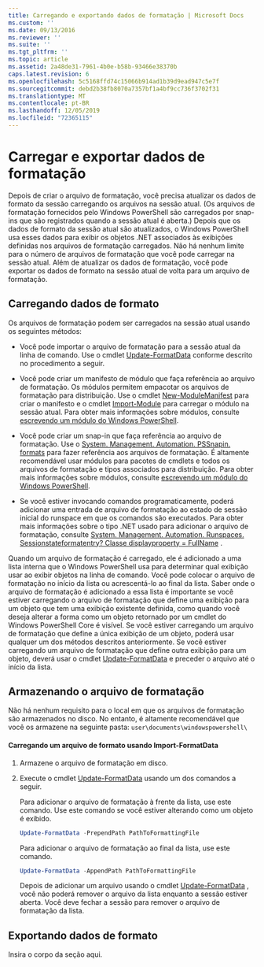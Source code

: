 ```yaml
---
title: Carregando e exportando dados de formatação | Microsoft Docs
ms.custom: ''
ms.date: 09/13/2016
ms.reviewer: ''
ms.suite: ''
ms.tgt_pltfrm: ''
ms.topic: article
ms.assetid: 2a48de31-7961-4b0e-b58b-93466e38370b
caps.latest.revision: 6
ms.openlocfilehash: 5c5168ffd74c15066b914ad1b39d9ead947c5e7f
ms.sourcegitcommit: debd2b38fb8070a7357bf1a4bf9cc736f3702f31
ms.translationtype: MT
ms.contentlocale: pt-BR
ms.lasthandoff: 12/05/2019
ms.locfileid: "72365115"
---
```

# <a name="loading-and-exporting-formatting-data"></a>Carregar e exportar dados de formatação

Depois de criar o arquivo de formatação, você precisa atualizar os dados de formato da sessão carregando os arquivos na sessão atual. (Os arquivos de formatação fornecidos pelo Windows PowerShell são carregados por snap-ins que são registrados quando a sessão atual é aberta.) Depois que os dados de formato da sessão atual são atualizados, o Windows PowerShell usa esses dados para exibir os objetos .NET associados às exibições definidas nos arquivos de formatação carregados. Não há nenhum limite para o número de arquivos de formatação que você pode carregar na sessão atual. Além de atualizar os dados de formatação, você pode exportar os dados de formato na sessão atual de volta para um arquivo de formatação.

## <a name="loading-format-data"></a>Carregando dados de formato

Os arquivos de formatação podem ser carregados na sessão atual usando os seguintes métodos:

- Você pode importar o arquivo de formatação para a sessão atual da linha de comando. Use o cmdlet [Update-FormatData](/powershell/module/Microsoft.PowerShell.Utility/Update-FormatData) conforme descrito no procedimento a seguir.

- Você pode criar um manifesto de módulo que faça referência ao arquivo de formatação. Os módulos permitem empacotar os arquivos de formatação para distribuição. Use o cmdlet [New-ModuleManifest](/powershell/module/Microsoft.PowerShell.Core/New-ModuleManifest) para criar o manifesto e o cmdlet [Import-Module](/powershell/module/Microsoft.PowerShell.Core/Import-Module) para carregar o módulo na sessão atual. Para obter mais informações sobre módulos, consulte [escrevendo um módulo do Windows PowerShell](../module/writing-a-windows-powershell-module.md).

- Você pode criar um snap-in que faça referência ao arquivo de formatação. Use o [System. Management. Automation. PSSnapin. formats](/dotnet/api/System.Management.Automation.PSSnapIn.Formats) para fazer referência aos arquivos de formatação. É altamente recomendável usar módulos para pacotes de cmdlets e todos os arquivos de formatação e tipos associados para distribuição. Para obter mais informações sobre módulos, consulte [escrevendo um módulo do Windows PowerShell](../module/writing-a-windows-powershell-module.md).

- Se você estiver invocando comandos programaticamente, poderá adicionar uma entrada de arquivo de formatação ao estado de sessão inicial do runspace em que os comandos são executados. Para obter mais informações sobre o tipo .NET usado para adicionar o arquivo de formatação, consulte [System. Management. Automation. Runspaces. Sessionstateformatentry? Classe displayproperty = FullName](/dotnet/api/System.Management.Automation.Runspaces.SessionStateFormatEntry) .

Quando um arquivo de formatação é carregado, ele é adicionado a uma lista interna que o Windows PowerShell usa para determinar qual exibição usar ao exibir objetos na linha de comando. Você pode colocar o arquivo de formatação no início da lista ou acrescentá-lo ao final da lista. Saber onde o arquivo de formatação é adicionado a essa lista é importante se você estiver carregando o arquivo de formatação que define uma exibição para um objeto que tem uma exibição existente definida, como quando você deseja alterar a forma como um objeto retornado por um cmdlet do Windows PowerShell Core é  visível. Se você estiver carregando um arquivo de formatação que define a única exibição de um objeto, poderá usar qualquer um dos métodos descritos anteriormente.  Se você estiver carregando um arquivo de formatação que define outra exibição para um objeto, deverá usar o cmdlet [Update-FormatData](/powershell/module/Microsoft.PowerShell.Utility/Update-FormatData) e preceder o arquivo até o início da lista.

## <a name="storing-your-formatting-file"></a>Armazenando o arquivo de formatação

Não há nenhum requisito para o local em que os arquivos de formatação são armazenados no disco. No entanto, é altamente recomendável que você os armazene na seguinte pasta: `user\documents\windowspowershell\`

#### <a name="loading-a-format-file-using-import-formatdata"></a>Carregando um arquivo de formato usando Import-FormatData

1. Armazene o arquivo de formatação em disco.

2. Execute o cmdlet [Update-FormatData](/powershell/module/Microsoft.PowerShell.Utility/Update-FormatData) usando um dos comandos a seguir.

   Para adicionar o arquivo de formatação à frente da lista, use este comando. Use este comando se você estiver alterando como um objeto é exibido.

   ```powershell
   Update-FormatData -PrependPath PathToFormattingFile
   ```

   Para adicionar o arquivo de formatação ao final da lista, use este comando.

   ```powershell
   Update-FormatData -AppendPath PathToFormattingFile
   ```

   Depois de adicionar um arquivo usando o cmdlet [Update-FormatData](/powershell/module/Microsoft.PowerShell.Utility/Update-FormatData) , você não poderá remover o arquivo da lista enquanto a sessão estiver aberta. Você deve fechar a sessão para remover o arquivo de formatação da lista.

## <a name="exporting-format-data"></a>Exportando dados de formato

Insira o corpo da seção aqui.
